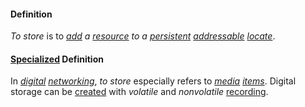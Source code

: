#### Definition

*To store* is to *[add](https://github.com/gcassel/Modular-Organization-Terminology/blob/master/terms/add.md) a [resource](https://github.com/gcassel/Modular-Organization-Terminology/blob/master/terms/resource.md) to a [persistent](https://github.com/gcassel/Modular-Organization-Terminology/blob/master/terms/persist.md) [addressable](https://github.com/gcassel/Modular-Organization-Terminology/blob/master/terms/address.md) [locate](https://github.com/gcassel/Modular-Organization-Terminology/blob/master/terms/location.md)*.

#### [Specialized](https://github.com/gcassel/Modular-Organization-Terminology/blob/master/terms/specialize.md) Definition

In *[digital](https://github.com/gcassel/Modular-Organization-Terminology/blob/master/terms/digital.md) [networking](https://github.com/gcassel/Modular-Organization-Terminology/blob/master/terms/network.md)*, *to store* especially refers to *[media](https://github.com/gcassel/Modular-Organization-Terminology/blob/master/terms/media.md) [items](https://github.com/gcassel/Modular-Organization-Terminology/blob/master/terms/item.md)*.  Digital storage can be [created](https://github.com/gcassel/Modular-Organization-Terminology/blob/master/terms/create.md) with *volatile* and *nonvolatile* [recording](https://github.com/gcassel/Modular-Organization-Terminology/blob/master/terms/record.md).
